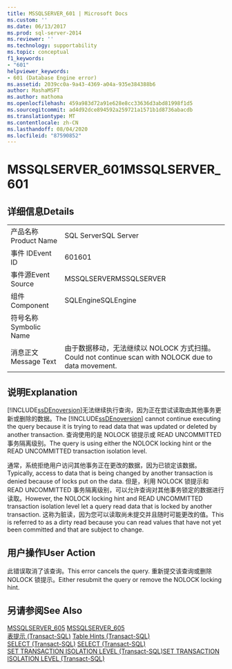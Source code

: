 ```yaml
---
title: MSSQLSERVER_601 | Microsoft Docs
ms.custom: ''
ms.date: 06/13/2017
ms.prod: sql-server-2014
ms.reviewer: ''
ms.technology: supportability
ms.topic: conceptual
f1_keywords:
- "601"
helpviewer_keywords:
- 601 (Database Engine error)
ms.assetid: 2039cc0a-9a43-4369-a04a-935e384388b6
author: MashaMSFT
ms.author: mathoma
ms.openlocfilehash: 459a983d72a91e628e8cc33636d3abd81998f1d5
ms.sourcegitcommit: ad4d92dce894592a259721a1571b1d8736abacdb
ms.translationtype: MT
ms.contentlocale: zh-CN
ms.lasthandoff: 08/04/2020
ms.locfileid: "87590852"
---
```

# <a name="mssqlserver_601"></a><span data-ttu-id="dcf64-102">MSSQLSERVER_601</span><span class="sxs-lookup"><span data-stu-id="dcf64-102">MSSQLSERVER_601</span></span>
    
## <a name="details"></a><span data-ttu-id="dcf64-103">详细信息</span><span class="sxs-lookup"><span data-stu-id="dcf64-103">Details</span></span>  
  
|||  
|-|-|  
|<span data-ttu-id="dcf64-104">产品名称</span><span class="sxs-lookup"><span data-stu-id="dcf64-104">Product Name</span></span>|<span data-ttu-id="dcf64-105">SQL Server</span><span class="sxs-lookup"><span data-stu-id="dcf64-105">SQL Server</span></span>|  
|<span data-ttu-id="dcf64-106">事件 ID</span><span class="sxs-lookup"><span data-stu-id="dcf64-106">Event ID</span></span>|<span data-ttu-id="dcf64-107">601</span><span class="sxs-lookup"><span data-stu-id="dcf64-107">601</span></span>|  
|<span data-ttu-id="dcf64-108">事件源</span><span class="sxs-lookup"><span data-stu-id="dcf64-108">Event Source</span></span>|<span data-ttu-id="dcf64-109">MSSQLSERVER</span><span class="sxs-lookup"><span data-stu-id="dcf64-109">MSSQLSERVER</span></span>|  
|<span data-ttu-id="dcf64-110">组件</span><span class="sxs-lookup"><span data-stu-id="dcf64-110">Component</span></span>|<span data-ttu-id="dcf64-111">SQLEngine</span><span class="sxs-lookup"><span data-stu-id="dcf64-111">SQLEngine</span></span>|  
|<span data-ttu-id="dcf64-112">符号名称</span><span class="sxs-lookup"><span data-stu-id="dcf64-112">Symbolic Name</span></span>||  
|<span data-ttu-id="dcf64-113">消息正文</span><span class="sxs-lookup"><span data-stu-id="dcf64-113">Message Text</span></span>|<span data-ttu-id="dcf64-114">由于数据移动，无法继续以 NOLOCK 方式扫描。</span><span class="sxs-lookup"><span data-stu-id="dcf64-114">Could not continue scan with NOLOCK due to data movement.</span></span>|  
  
## <a name="explanation"></a><span data-ttu-id="dcf64-115">说明</span><span class="sxs-lookup"><span data-stu-id="dcf64-115">Explanation</span></span>  
 <span data-ttu-id="dcf64-116">[!INCLUDE[ssDEnoversion](../../includes/ssdenoversion-md.md)]无法继续执行查询，因为正在尝试读取由其他事务更新或删除的数据。</span><span class="sxs-lookup"><span data-stu-id="dcf64-116">The [!INCLUDE[ssDEnoversion](../../includes/ssdenoversion-md.md)] cannot continue executing the query because it is trying to read data that was updated or deleted by another transaction.</span></span> <span data-ttu-id="dcf64-117">查询使用的是 NOLOCK 锁提示或 READ UNCOMMITTED 事务隔离级别。</span><span class="sxs-lookup"><span data-stu-id="dcf64-117">The query is using either the NOLOCK locking hint or the READ UNCOMMITTED transaction isolation level.</span></span>  
  
 <span data-ttu-id="dcf64-118">通常，系统拒绝用户访问其他事务正在更改的数据，因为已锁定该数据。</span><span class="sxs-lookup"><span data-stu-id="dcf64-118">Typically, access to data that is being changed by another transaction is denied because of locks put on the data.</span></span> <span data-ttu-id="dcf64-119">但是，利用 NOLOCK 锁提示和 READ UNCOMMITTED 事务隔离级别，可以允许查询对其他事务锁定的数据进行读取。</span><span class="sxs-lookup"><span data-stu-id="dcf64-119">However, the NOLOCK locking hint and READ UNCOMMITTED transaction isolation level let a query read data that is locked by another transaction.</span></span> <span data-ttu-id="dcf64-120">这称为脏读，因为您可以读取尚未提交并且随时可能更改的值。</span><span class="sxs-lookup"><span data-stu-id="dcf64-120">This is referred to as a dirty read because you can read values that have not yet been committed and that are subject to change.</span></span>  
  
## <a name="user-action"></a><span data-ttu-id="dcf64-121">用户操作</span><span class="sxs-lookup"><span data-stu-id="dcf64-121">User Action</span></span>  
 <span data-ttu-id="dcf64-122">此错误取消了该查询。</span><span class="sxs-lookup"><span data-stu-id="dcf64-122">This error cancels the query.</span></span> <span data-ttu-id="dcf64-123">重新提交该查询或删除 NOLOCK 锁提示。</span><span class="sxs-lookup"><span data-stu-id="dcf64-123">Either resubmit the query or remove the NOLOCK locking hint.</span></span>  
  
## <a name="see-also"></a><span data-ttu-id="dcf64-124">另请参阅</span><span class="sxs-lookup"><span data-stu-id="dcf64-124">See Also</span></span>  
 <span data-ttu-id="dcf64-125">[MSSQLSERVER_605](mssqlserver-605-database-engine-error.md) </span><span class="sxs-lookup"><span data-stu-id="dcf64-125">[MSSQLSERVER_605](mssqlserver-605-database-engine-error.md) </span></span>  
 <span data-ttu-id="dcf64-126">[表提示 (Transact-SQL)](/sql/t-sql/queries/hints-transact-sql-table) </span><span class="sxs-lookup"><span data-stu-id="dcf64-126">[Table Hints &#40;Transact-SQL&#41;](/sql/t-sql/queries/hints-transact-sql-table) </span></span>  
 <span data-ttu-id="dcf64-127">[SELECT (Transact-SQL)](/sql/t-sql/queries/select-transact-sql) </span><span class="sxs-lookup"><span data-stu-id="dcf64-127">[SELECT &#40;Transact-SQL&#41;](/sql/t-sql/queries/select-transact-sql) </span></span>  
 [<span data-ttu-id="dcf64-128">SET TRANSACTION ISOLATION LEVEL (Transact-SQL)</span><span class="sxs-lookup"><span data-stu-id="dcf64-128">SET TRANSACTION ISOLATION LEVEL &#40;Transact-SQL&#41;</span></span>](/sql/t-sql/statements/set-transaction-isolation-level-transact-sql)  
  
  
